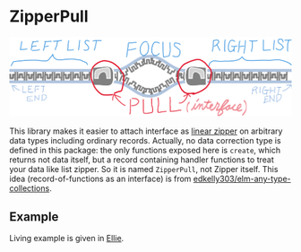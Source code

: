 # ZipperPull
![data structure](https://github.com/kudzu-forest/elm-zipper-pull/blob/master/materials/data_structure.png)

 This library makes it easier to attach interface as [linear zipper](https://en.wikipedia.org/wiki/Zipper_(data_structure)#Example:_Bidirectional_list_traversal "list zipper") on arbitrary data types including ordinary records.
 Actually, no data correction type is defined in this package: the only functions exposed here is `create`, which returns  not data itself, but a record containing handler functions to treat your data like list zipper. So it is named `ZipperPull`, not Zipper itself.
 This idea (record-of-functions as an interface) is from [edkelly303/elm-any-type-collections](https://package.elm-lang.org/packages/edkelly303/elm-any-type-collections/1.0.0/).

## Example
Living example is given in [Ellie](https://ellie-app.com/s8dQrMKJhH8a1).


